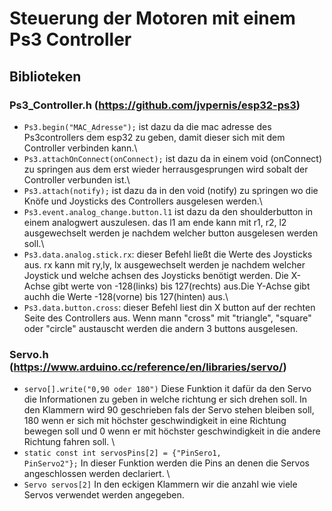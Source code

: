 # Steuerung der Motoren mit einem Ps3 Controller 
## **Biblioteken** 

### **Ps3_Controller.h** (https://github.com/jvpernis/esp32-ps3) 
* <code>Ps3.begin("MAC_Adresse");</code> ist dazu da die mac adresse des Ps3controllers dem esp32 zu geben, damit dieser sich mit dem Controller verbinden kann.\
* <code>Ps3.attachOnConnect(onConnect);</code> ist dazu da in einem void (onConnect) zu springen aus dem erst wieder herrausgesprungen wird sobalt der Controller verbunden ist.\
* <code>Ps3.attach(notify);</code> ist dazu da in den void (notify) zu springen wo die Knöfe und Joysticks des Controllers ausgelesen werden.\
* <code>Ps3.event.analog_change.button.l1</code> ist dazu da den shoulderbutton in einem analogwert auszulesen. das l1 am ende kann mit r1, r2, l2 ausgewechselt werden je nachdem welcher button ausgelesen werden soll.\
* <code>Ps3.data.analog.stick.rx</code>: dieser Befehl ließt die Werte des Joysticks aus. rx kann mit ry,ly, lx ausgewechselt werden je nachdem welcher Joystick und welche achsen des Joysticks benötigt werden. Die X-Achse gibt werte von -128(links) bis 127(rechts) aus.Die Y-Achse gibt auchh die Werte -128(vorne) bis 127(hinten) aus.\
* <code>Ps3.data.button.cross</code>: dieser Befehl liest din X button auf der rechten Seite des Controllers aus. Wenn mann "cross" mit "triangle", "square" oder "circle" austauscht werden die andern 3 buttons ausgelesen.

### **Servo.h** (https://www.arduino.cc/reference/en/libraries/servo/) 
* <code>servo[].write("0,90 oder 180")</code> Diese Funktion it dafür da den Servo die Informationen zu geben in welche richtung er sich drehen soll. In den Klammern wird 90 geschrieben fals der Servo stehen bleiben soll, 180 wenn er sich mit höchster geschwindigkeit in eine Richtung bewegen soll und 0 wenn er mit höchster geschwindigkeit in die andere Richtung fahren soll. \
* <code>static const int servosPins[2] = {"PinSero1, PinServo2"};</code> In dieser Funktion werden die Pins an denen die Servos angeschlossen werden declariert. \
* <code>Servo servos[2]</code> In den eckigen Klammern wir die anzahl wie viele Servos verwendet werden angegeben. 
